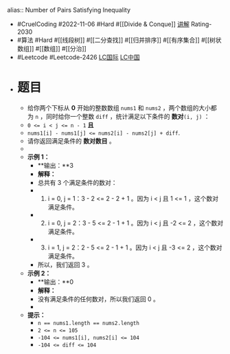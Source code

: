 alias:: Number of Pairs Satisfying Inequality

- #CruelCoding #2022-11-06 #Hard #[[Divide & Conque]] [讲解](https://youtu.be/naXduC6NOik) Rating-2030
- #算法 #Hard #[[线段树]] #[[二分查找]] #[[归并排序]] #[[有序集合]] #[[树状数组]] #[[数组]] #[[分治]]
- #Leetcode #Leetcode-2426 [LC国际](https://leetcode.com/problems/number-of-pairs-satisfying-inequality/) [LC中国](https://leetcode.cn/problems/number-of-pairs-satisfying-inequality/)
- # 题目
	- 给你两个下标从 **0** 开始的整数数组 `nums1` 和 `nums2` ，两个数组的大小都为 `n` ，同时给你一个整数 `diff` ，统计满足以下条件的 **数对**`(i, j)` ：
	- `0 <= i < j <= n - 1` **且**
	- `nums1[i] - nums1[j] <= nums2[i] - nums2[j] + diff`.
	- 请你返回满足条件的 **数对数目** 。
	-
	- **示例 1：**
		- **输出：**3
		- **解释：**
		- 总共有 3 个满足条件的数对：
		- 1. i = 0, j = 1：3 - 2 <= 2 - 2 + 1 。因为 i < j 且 1 <= 1 ，这个数对满足条件。
		- 2. i = 0, j = 2：3 - 5 <= 2 - 1 + 1 。因为 i < j 且 -2 <= 2 ，这个数对满足条件。
		- 3. i = 1, j = 2：2 - 5 <= 2 - 1 + 1 。因为 i < j 且 -3 <= 2 ，这个数对满足条件。
		- 所以，我们返回 3 。
	- **示例 2：**
		- **输出：**0
		- **解释：**
		- 没有满足条件的任何数对，所以我们返回 0 。
		-
	- **提示：**
		- `n == nums1.length == nums2.length`
		- `2 <= n <= 105`
		- `-104 <= nums1[i], nums2[i] <= 104`
		- `-104 <= diff <= 104`